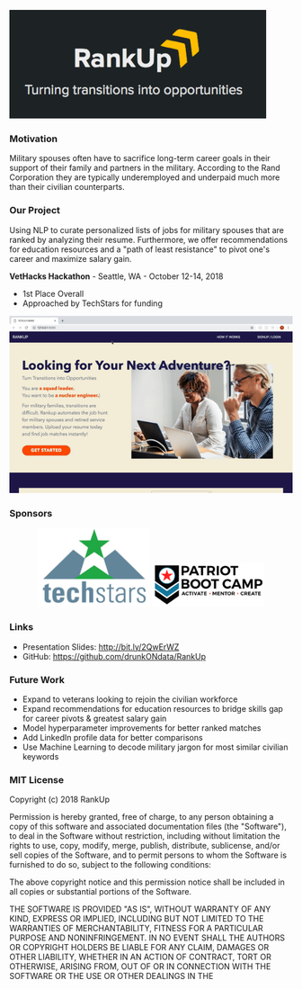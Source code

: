 ![RankUp](data/rankup.png)

### Motivation
Military spouses often have to sacrifice long-term career goals in their support of their family and partners in the military. According to the Rand Corporation they are typically underemployed and underpaid much more than their civilian counterparts.  

### Our Project
Using NLP to curate personalized lists of jobs for military spouses that are ranked by analyzing their resume. Furthermore, we offer recommendations for education resources and a "path of least resistance" to pivot one's career and maximize salary gain. 

**VetHacks Hackathon** - Seattle, WA - October 12-14, 2018
- 1st Place Overall
- Approached by TechStars for funding

![RankUp](data/rankup_demo.gif)

### Sponsors
<p align="center">
  <img src="data/techstars.png" width="200" title="TechStars">
  <img src="data/patriotbootcamp.png" width="200" title="Patriot Boot Camp">
</p>

### Links
- Presentation Slides: http://bit.ly/2QwErWZ
- GitHub: https://github.com/drunkONdata/RankUp

### Future Work
* Expand to veterans looking to rejoin the civilian workforce
* Expand recommendations for education resources to bridge skills gap for career pivots & greatest salary gain
* Model hyperparameter improvements for better ranked matches
* Add LinkedIn profile data for better comparisons
* Use Machine Learning to decode military jargon for most similar civilian keywords

### MIT License
Copyright (c) 2018 RankUp

Permission is hereby granted, free of charge, to any person obtaining a copy
of this software and associated documentation files (the "Software"), to deal
in the Software without restriction, including without limitation the rights
to use, copy, modify, merge, publish, distribute, sublicense, and/or sell
copies of the Software, and to permit persons to whom the Software is
furnished to do so, subject to the following conditions:

The above copyright notice and this permission notice shall be included in all
copies or substantial portions of the Software.

THE SOFTWARE IS PROVIDED "AS IS", WITHOUT WARRANTY OF ANY KIND, EXPRESS OR
IMPLIED, INCLUDING BUT NOT LIMITED TO THE WARRANTIES OF MERCHANTABILITY,
FITNESS FOR A PARTICULAR PURPOSE AND NONINFRINGEMENT. IN NO EVENT SHALL THE
AUTHORS OR COPYRIGHT HOLDERS BE LIABLE FOR ANY CLAIM, DAMAGES OR OTHER
LIABILITY, WHETHER IN AN ACTION OF CONTRACT, TORT OR OTHERWISE, ARISING FROM,
OUT OF OR IN CONNECTION WITH THE SOFTWARE OR THE USE OR OTHER DEALINGS IN THE